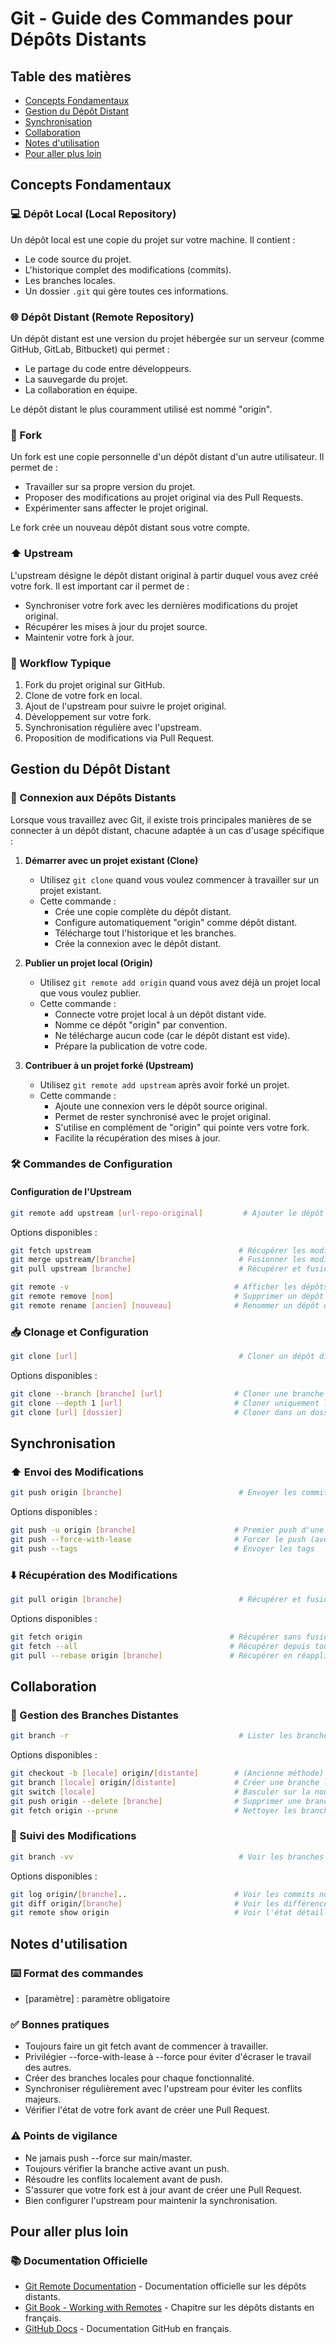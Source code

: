 # Git - Guide des Commandes pour Dépôts Distants

## Table des matières
- [Concepts Fondamentaux](#concepts-fondamentaux)
- [Gestion du Dépôt Distant](#gestion-du-dépôt-distant)
- [Synchronisation](#synchronisation)
- [Collaboration](#collaboration)
- [Notes d'utilisation](#notes-dutilisation)
- [Pour aller plus loin](#pour-aller-plus-loin)

## Concepts Fondamentaux

### 💻 Dépôt Local (Local Repository)
Un dépôt local est une copie du projet sur votre machine. Il contient :

- Le code source du projet.
- L'historique complet des modifications (commits).
- Les branches locales.
- Un dossier `.git` qui gère toutes ces informations.

### 🌐 Dépôt Distant (Remote Repository)
Un dépôt distant est une version du projet hébergée sur un serveur (comme GitHub, GitLab, Bitbucket) qui permet :

- Le partage du code entre développeurs.
- La sauvegarde du projet.
- La collaboration en équipe.

Le dépôt distant le plus couramment utilisé est nommé "origin".

### 🔱 Fork
Un fork est une copie personnelle d'un dépôt distant d'un autre utilisateur. Il permet de :

- Travailler sur sa propre version du projet.
- Proposer des modifications au projet original via des Pull Requests.
- Expérimenter sans affecter le projet original.

Le fork crée un nouveau dépôt distant sous votre compte.

### ⬆️ Upstream
L'upstream désigne le dépôt distant original à partir duquel vous avez créé votre fork. Il est important car il permet de :

- Synchroniser votre fork avec les dernières modifications du projet original.
- Récupérer les mises à jour du projet source.
- Maintenir votre fork à jour.

### 🔄 Workflow Typique
1. Fork du projet original sur GitHub.
2. Clone de votre fork en local.
3. Ajout de l'upstream pour suivre le projet original.
4. Développement sur votre fork.
5. Synchronisation régulière avec l'upstream.
6. Proposition de modifications via Pull Request.

## Gestion du Dépôt Distant

### 🔗 Connexion aux Dépôts Distants
Lorsque vous travaillez avec Git, il existe trois principales manières de se connecter à un dépôt distant, chacune adaptée à un cas d'usage spécifique :

1. **Démarrer avec un projet existant (Clone)**
   - Utilisez `git clone` quand vous voulez commencer à travailler sur un projet existant.
   - Cette commande :
     - Crée une copie complète du dépôt distant.
     - Configure automatiquement "origin" comme dépôt distant.
     - Télécharge tout l'historique et les branches.
     - Crée la connexion avec le dépôt distant.

2. **Publier un projet local (Origin)**
   - Utilisez `git remote add origin` quand vous avez déjà un projet local que vous voulez publier.
   - Cette commande :
     - Connecte votre projet local à un dépôt distant vide.
     - Nomme ce dépôt "origin" par convention.
     - Ne télécharge aucun code (car le dépôt distant est vide).
     - Prépare la publication de votre code.

3. **Contribuer à un projet forké (Upstream)**
   - Utilisez `git remote add upstream` après avoir forké un projet.
   - Cette commande :
     - Ajoute une connexion vers le dépôt source original.
     - Permet de rester synchronisé avec le projet original.
     - S'utilise en complément de "origin" qui pointe vers votre fork.
     - Facilite la récupération des mises à jour.

### 🛠️ Commandes de Configuration

#### Configuration de l'Upstream
```bash
git remote add upstream [url-repo-original]         # Ajouter le dépôt source comme upstream
```

Options disponibles :
```bash
git fetch upstream                                 # Récupérer les modifications de l'upstream
git merge upstream/[branche]                       # Fusionner les modifications de l'upstream
git pull upstream [branche]                        # Récupérer et fusionner depuis l'upstream
```

```bash
git remote -v                                     # Afficher les dépôts distants liés
git remote remove [nom]                           # Supprimer un dépôt distant
git remote rename [ancien] [nouveau]              # Renommer un dépôt distant
```

### 📥 Clonage et Configuration
```bash
git clone [url]                                    # Cloner un dépôt distant
```

Options disponibles :
```bash
git clone --branch [branche] [url]                # Cloner une branche spécifique
git clone --depth 1 [url]                         # Cloner uniquement le dernier commit
git clone [url] [dossier]                         # Cloner dans un dossier spécifique
```

## Synchronisation

### ⬆️ Envoi des Modifications
```bash
git push origin [branche]                          # Envoyer les commits vers le dépôt distant
```

Options disponibles :
```bash
git push -u origin [branche]                      # Premier push d'une nouvelle branche
git push --force-with-lease                       # Forcer le push (avec vérification)
git push --tags                                   # Envoyer les tags
```

### ⬇️ Récupération des Modifications
```bash
git pull origin [branche]                          # Récupérer et fusionner les modifications
```

Options disponibles :
```bash
git fetch origin                                 # Récupérer sans fusionner
git fetch --all                                  # Récupérer depuis tous les dépôts distants
git pull --rebase origin [branche]               # Récupérer en réappliquant les commits locaux
```

## Collaboration

### 🌿 Gestion des Branches Distantes
```bash
git branch -r                                      # Lister les branches distantes
```

Options disponibles :
```bash
git checkout -b [locale] origin/[distante]        # (Ancienne méthode) Créer une branche locale depuis une distante
git branch [locale] origin/[distante]             # Créer une branche locale depuis une distante
git switch [locale]                               # Basculer sur la nouvelle branche
git push origin --delete [branche]                # Supprimer une branche distante
git fetch origin --prune                          # Nettoyer les branches supprimées
```

### 👀 Suivi des Modifications
```bash
git branch -vv                                     # Voir les branches et leurs tracking
```

Options disponibles :
```bash
git log origin/[branche]..                        # Voir les commits non pushés
git diff origin/[branche]                         # Voir les différences avec le distant
git remote show origin                            # Voir l'état détaillé du dépôt distant
```

## Notes d'utilisation

### ⌨️ Format des commandes
- [paramètre] : paramètre obligatoire

### ✅ Bonnes pratiques
- Toujours faire un git fetch avant de commencer à travailler.
- Privilégier --force-with-lease à --force pour éviter d'écraser le travail des autres.
- Créer des branches locales pour chaque fonctionnalité.
- Synchroniser régulièrement avec l'upstream pour éviter les conflits majeurs.
- Vérifier l'état de votre fork avant de créer une Pull Request.

### ⚠️ Points de vigilance
- Ne jamais push --force sur main/master.
- Toujours vérifier la branche active avant un push.
- Résoudre les conflits localement avant de push.
- S'assurer que votre fork est à jour avant de créer une Pull Request.
- Bien configurer l'upstream pour maintenir la synchronisation.

## Pour aller plus loin

### 📚 Documentation Officielle
- [Git Remote Documentation](https://git-scm.com/docs/git-remote) - Documentation officielle sur les dépôts distants.
- [Git Book - Working with Remotes](https://git-scm.com/book/fr/v2/Les-bases-de-Git-Travailler-avec-des-d%C3%A9p%C3%B4ts-distants) - Chapitre sur les dépôts distants en français.
- [GitHub Docs](https://docs.github.com/fr) - Documentation GitHub en français.